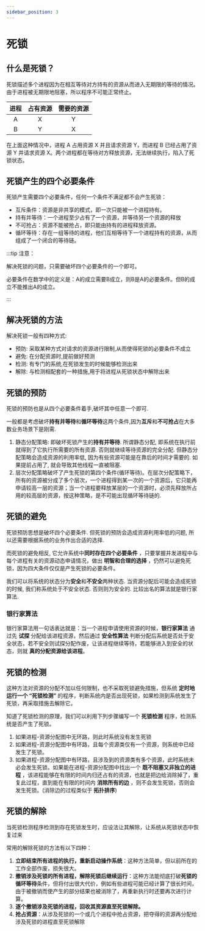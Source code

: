 ```yaml
---
sidebar_position: 3
---
```


# 死锁

## 什么是死锁？

死锁描述多个进程因为在相互等待对方持有的资源从而进入无期限的等待的情况。由于进程被无期限地阻塞，所以程序不可能正常终止。

| 进程 | 占有资源 | 需要的资源 |
| :--: | :------: | :--------: |
|  A   |    X     |     Y      |
|  B   |    Y     |     X      |

在上面这种情况中，进程 A 占用资源 X 并且请求资源 Y，而进程 B 已经占用了资源 Y 并请求资源 X。两个进程都在等待对方释放资源，无法继续执行，陷入了死锁状态。

## 死锁产生的四个必要条件

死锁产生需要四个必要条件，任何一个条件不满足都不会产生死锁：

* 互斥条件：资源是非共享的模式，即一次只能被一个进程持有。
* 持有并等待：一个进程至少占有了一个资源，并等待另一个资源的释放
* 不可抢占：资源不能被抢占，即只能由持有的进程释放资源。
* 循环等待：存在一组等待的进程，他们互相等待下一个进程持有的资源，从而组成了一个闭合的等待链。

:::tip 注意：

解决死锁的问题，只需要破坏四个必要条件的一个即可。

必要条件在数学中的定义是：A的成立需要B成立，则B是A的必要条件。但B的成立不能推出A的成立。

:::

## 解决死锁的方法

解决死锁一般有四种方式:

* 预防: 采取某种方式对请求的资源进行限制,从而使得死锁的必要条件不成立
* 避免: 在分配资源时,提前做好预测
* 检测: 有专门的系统,在死锁发生的时候能够检测出来
* 解除: 与检测相配套的一种措施,用于将进程从死锁状态中解除出来

## 死锁的预防

死锁的预防也是从四个必要条件着手,破坏其中任意一个即可.

一般都是考虑破坏**持有并等待**和**循环等待**这两个条件,因为**互斥**和**不可抢占**在大多数业务场景下是刚需.

1. 静态分配策略: 即破坏死锁产生的**持有并等待**. 所谓静态分配, 即系统在执行前就得到了它执行所需要的所有资源. 否则就继续等待资源的完全分配. 但静态分配策略会造成资源的利用率低, 因为有些资源可能是在靠后的时间才需要的. 如果提前占用了, 就会导致其他线程一直被阻塞. 
2. 层次分配策略破坏了产生死锁的第四个条件(循环等待)。在层次分配策略下，所有的资源被分成了多个层次，一个进程得到某一次的一个资源后，它只能再申请较高一层的资源；当一个进程要释放某层的一个资源时，必须先释放所占用的较高层的资源，按这种策略，是不可能出现循环等待链的. 

## 死锁的避免

死锁预防思想是破坏四个必要条件. 但死锁的预防会造成资源利用率低的问题, 所以还需要根据系统的业务作出合适的选择. 

而死锁的避免相反, 它允许系统中**同时存在四个必要条件** ，只要掌握并发进程中与每个进程有关的资源动态申请情况，做出 **明智和合理的选择** ，仍然可以避免死锁，因为四大条件仅仅是产生死锁的必要条件。

我们可以将系统的状态分为**安全**和**不安全**两种状态. 当资源分配后可能会造成死锁的时候, 我们称系统处于不安全状态. 否则则为安全的. 比较出名的算法就是银行家算法. 

### 银行家算法

银行家算法用一句话表达就是：当一个进程申请使用资源的时候，**银行家算法** 通过先 **试探** 分配给该进程资源，然后通过 **安全性算法** 判断分配后系统是否处于安全状态，若不安全则试探分配作废，让该进程继续等待，若能够进入到安全的状态，则就 **真的分配资源给该进程**。

## 死锁的检测

这种方法对资源的分配不加以任何限制，也不采取死锁避免措施，但系统 **定时地运行一个 “死锁检测”** 的程序，判断系统内是否出现死锁，如果检测到系统发生了死锁，再采取措施去解除它。

知道了死锁检测的原理，我们可以利用下列步骤编写一个 **死锁检测** 程序，检测系统是否产生了死锁。

1. 如果进程-资源分配图中无环路，则此时系统没有发生死锁
2. 如果进程-资源分配图中有环路，且每个资源类仅有一个资源，则系统中已经发生了死锁。
3. 如果进程-资源分配图中有环路，且涉及到的资源类有多个资源，此时系统未必会发生死锁。如果能在进程-资源分配图中找出一个 **既不阻塞又非独立的进程** ，该进程能够在有限的时间内归还占有的资源，也就是把边给消除掉了，重复此过程，直到能在有限的时间内 **消除所有的边** ，则不会发生死锁，否则会发生死锁。(消除边的过程类似于 **拓扑排序**)

## 死锁的解除

当死锁检测程序检测到存在死锁发生时，应设法让其解除，让系统从死锁状态中恢复过来

常用的解除死锁的方法有以下四种：

1. **立即结束所有进程的执行，重新启动操作系统**：这种方法简单，但以前所在的工作全部作废，损失很大。
2. **撤销涉及死锁的所有进程，解除死锁后继续运行**：这种方法能彻底打破**死锁的循环等待**条件，但将付出很大代价，例如有些进程可能已经计算了很长时间，由于被撤销而使产生的部分结果也被消除了，再重新执行时还要再次进行计算。
3. **逐个撤销涉及死锁的进程，回收其资源直至死锁解除。**
4. **抢占资源**：从涉及死锁的一个或几个进程中抢占资源，把夺得的资源再分配给涉及死锁的进程直至死锁解除
